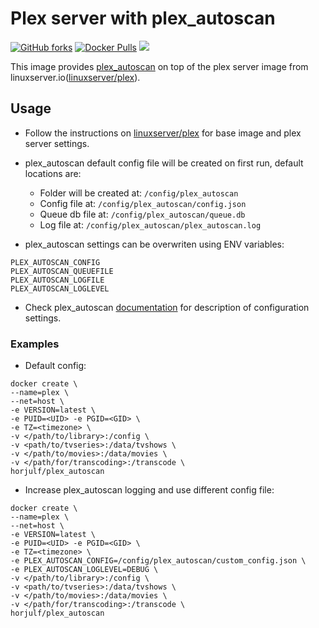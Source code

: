 # Plex server with plex_autoscan
[![GitHub forks](https://img.shields.io/github/forks/horjulf/docker-plex_autoscan.svg?style=social&label=Fork&style=flat-square)](https://github.com/horjulf/docker-plex_autoscan)
[![Docker Pulls](https://img.shields.io/docker/pulls/horjulf/plex_autoscan.svg)](https://hub.docker.com/r/horjulf/plex_autoscan/)
[![](https://images.microbadger.com/badges/image/horjulf/plex_autoscan.svg)](https://microbadger.com/images/horjulf/plex_autoscan)

This image provides [plex_autoscan](https://github.com/l3uddz/plex_autoscan) on top of the plex server image from linuxserver.io([linuxserver/plex](https://hub.docker.com/r/linuxserver/plex/)).

## Usage

- Follow the instructions on [linuxserver/plex](https://hub.docker.com/r/linuxserver/plex/) for base image and plex server settings.

- plex_autoscan default config file will be created on first run, default locations are:
  - Folder will be created at: `/config/plex_autoscan`
  - Config file at: `/config/plex_autoscan/config.json`
  - Queue db file at: `/config/plex_autoscan/queue.db`
  - Log file at: `/config/plex_autoscan/plex_autoscan.log`

- plex_autoscan settings can be overwriten using ENV variables:
```
PLEX_AUTOSCAN_CONFIG
PLEX_AUTOSCAN_QUEUEFILE
PLEX_AUTOSCAN_LOGFILE
PLEX_AUTOSCAN_LOGLEVEL
```

- Check plex_autoscan [documentation](https://github.com/l3uddz/plex_autoscan/blob/master/README.md) for description of configuration settings.

### Examples

- Default config:
```
docker create \
--name=plex \
--net=host \
-e VERSION=latest \
-e PUID=<UID> -e PGID=<GID> \
-e TZ=<timezone> \
-v </path/to/library>:/config \
-v <path/to/tvseries>:/data/tvshows \
-v </path/to/movies>:/data/movies \
-v </path/for/transcoding>:/transcode \
horjulf/plex_autoscan
```

- Increase plex_autoscan logging and use different config file:
```
docker create \
--name=plex \
--net=host \
-e VERSION=latest \
-e PUID=<UID> -e PGID=<GID> \
-e TZ=<timezone> \
-e PLEX_AUTOSCAN_CONFIG=/config/plex_autoscan/custom_config.json \
-e PLEX_AUTOSCAN_LOGLEVEL=DEBUG \
-v </path/to/library>:/config \
-v <path/to/tvseries>:/data/tvshows \
-v </path/to/movies>:/data/movies \
-v </path/for/transcoding>:/transcode \
horjulf/plex_autoscan
```
